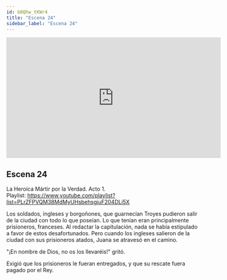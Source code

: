```yaml
---
id: b8Qhw_tKWr4
title: "Escena 24"
sidebar_label: "Escena 24"
---
```


<div class="video-float-container">
  <iframe
    width="560"
    height="315"
    src="https://www.youtube.com/embed/b8Qhw_tKWr4"
    title="YouTube video player"
    frameborder="0"
    allow="accelerometer; autoplay; clipboard-write; encrypted-media; gyroscope; picture-in-picture; web-share"
    referrerpolicy="strict-origin-when-cross-origin"
    allowfullscreen
  ></iframe>
</div>

## Escena 24

La Heroica Mártir por la Verdad. Acto 1.  
Playlist: https://www.youtube.com/playlist?list=PLrZFPVQM38MdMyUHsbehsgiuF204DLi5X

Los soldados, ingleses y borgoñones, que guarnecían Troyes pudieron salir de la ciudad con todo lo que poseían. Lo que tenían eran principalmente prisioneros, franceses. Al redactar la capitulación, nada se había estipulado a favor de estos desafortunados. Pero cuando los ingleses salieron de la ciudad con sus prisioneros atados, Juana se atravesó en el camino.

"¡En nombre de Dios, no os los llevaréis!" gritó.

Exigió que los prisioneros le fueran entregados, y que su rescate fuera pagado por el Rey.
